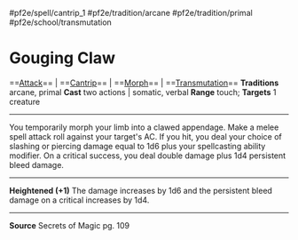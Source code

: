 #pf2e/spell/cantrip_1 #pf2e/tradition/arcane #pf2e/tradition/primal #pf2e/school/transmutation
# Gouging Claw
==[Attack](Attack.md)== | ==[Cantrip](Cantrip.md)== | ==[Morph](Morph.md)== | ==[Transmutation](Transmutation.md)==
**Traditions** arcane, primal
**Cast** two actions | somatic, verbal
**Range** touch; **Targets** 1 creature

---
You temporarily morph your limb into a clawed appendage. Make a melee spell attack roll against your target's AC. If you hit, you deal your choice of slashing or piercing damage equal to 1d6 plus your spellcasting ability modifier. On a critical success, you deal double damage plus 1d4 persistent bleed damage.

---
**Heightened (+1)** The damage increases by 1d6 and the persistent bleed damage on a critical increases by 1d4.

---
**Source** Secrets of Magic pg. 109